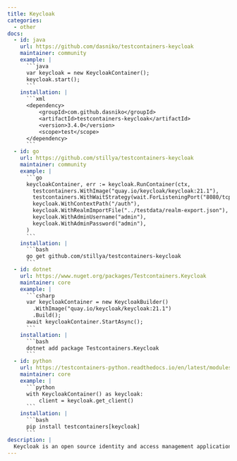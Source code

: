 ```yaml
---
title: Keycloak
categories:
  - other
docs:
  - id: java
    url: https://github.com/dasniko/testcontainers-keycloak
    maintainer: community
    example: |
      ```java
      var keycloak = new KeycloakContainer();
      keycloak.start();
      ```
    installation: |
      ```xml
      <dependency>
          <groupId>com.github.dasniko</groupId>
          <artifactId>testcontainers-keycloak</artifactId>
          <version>3.4.0</version>
          <scope>test</scope>
      </dependency>
      ```
  - id: go
    url: https://github.com/stillya/testcontainers-keycloak
    maintainer: community
    example: |
      ```go
      keycloakContainer, err := keycloak.RunContainer(ctx,
        testcontainers.WithImage("quay.io/keycloak/keycloak:21.1"),
        testcontainers.WithWaitStrategy(wait.ForListeningPort("8080/tcp")),
        keycloak.WithContextPath("/auth"),
        keycloak.WithRealmImportFile("../testdata/realm-export.json"),
        keycloak.WithAdminUsername("admin"),
        keycloak.WithAdminPassword("admin"),
      )
      ```
    installation: |
      ```bash
      go get github.com/stillya/testcontainers-keycloak
      ```
  - id: dotnet
    url: https://www.nuget.org/packages/Testcontainers.Keycloak
    maintainer: core
    example: |
      ```csharp
      var keycloakContainer = new KeycloakBuilder()
        .WithImage("quay.io/keycloak/keycloak:21.1")
        .Build();
      await keycloakContainer.StartAsync();
      ```
    installation: |
      ```bash
      dotnet add package Testcontainers.Keycloak
      ```
  - id: python
    url: https://testcontainers-python.readthedocs.io/en/latest/modules/keycloak/README.html
    maintainer: core
    example: |
      ```python
      with KeycloakContainer() as keycloak:
          client = keycloak.get_client()
      ```
    installation: |
      ```bash
      pip install testcontainers[keycloak]
      ```
description: |
  Keycloak is an open source identity and access management application that provides user federation, strong authentication, user management, fine-grained authorization, and more.
---
```

